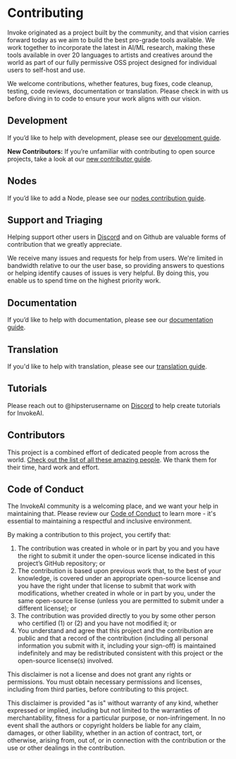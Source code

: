 # Contributing

Invoke originated as a project built by the community, and that vision carries forward today as we aim to build the best pro-grade tools available. We work together to incorporate the latest in AI/ML research, making these tools available in over 20 languages to artists and creatives around the world as part of our fully permissive OSS project designed for individual users to self-host and use.

We welcome contributions, whether features, bug fixes, code cleanup, testing, code reviews, documentation or translation. Please check in with us before diving in to code to ensure your work aligns with our vision.

## Development

If you’d like to help with development, please see our [development guide](contribution_guides/development.md).

**New Contributors:** If you’re unfamiliar with contributing to open source projects, take a look at our [new contributor guide](contribution_guides/newContributorChecklist.md).

## Nodes

If you’d like to add a Node, please see our [nodes contribution guide](../nodes/contributingNodes.md).

## Support and Triaging

Helping support other users in [Discord](https://discord.gg/ZmtBAhwWhy) and on Github are valuable forms of contribution that we greatly appreciate.

We receive many issues and requests for help from users. We're limited in bandwidth relative to our the user base, so providing answers to questions or helping identify causes of issues is very helpful. By doing this, you enable us to spend time on the highest priority work.

## Documentation

If you’d like to help with documentation, please see our [documentation guide](contribution_guides/documentation.md).

## Translation

If you'd like to help with translation, please see our [translation guide](contribution_guides/translation.md).

## Tutorials

Please reach out to @hipsterusername on [Discord](https://discord.gg/ZmtBAhwWhy) to help create tutorials for InvokeAI.

## Contributors

This project is a combined effort of dedicated people from across the world. [Check out the list of all these amazing people](https://invoke-ai.github.io/InvokeAI/other/CONTRIBUTORS/). We thank them for their time, hard work and effort.

## Code of Conduct

The InvokeAI community is a welcoming place, and we want your help in maintaining that. Please review our [Code of Conduct](https://github.com/invoke-ai/InvokeAI/blob/main/docs/CODE_OF_CONDUCT.md) to learn more - it's essential to maintaining a respectful and inclusive environment.

By making a contribution to this project, you certify that:

1. The contribution was created in whole or in part by you and you have the right to submit it under the open-source license indicated in this project’s GitHub repository; or
2. The contribution is based upon previous work that, to the best of your knowledge, is covered under an appropriate open-source license and you have the right under that license to submit that work with modifications, whether created in whole or in part by you, under the same open-source license (unless you are permitted to submit under a different license); or
3. The contribution was provided directly to you by some other person who certified (1) or (2) and you have not modified it; or
4. You understand and agree that this project and the contribution are public and that a record of the contribution (including all personal information you submit with it, including your sign-off) is maintained indefinitely and may be redistributed consistent with this project or the open-source license(s) involved.

This disclaimer is not a license and does not grant any rights or permissions. You must obtain necessary permissions and licenses, including from third parties, before contributing to this project.

This disclaimer is provided "as is" without warranty of any kind, whether expressed or implied, including but not limited to the warranties of merchantability, fitness for a particular purpose, or non-infringement. In no event shall the authors or copyright holders be liable for any claim, damages, or other liability, whether in an action of contract, tort, or otherwise, arising from, out of, or in connection with the contribution or the use or other dealings in the contribution.
